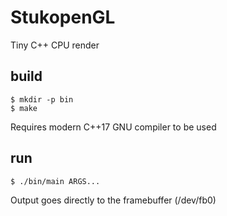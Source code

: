 # StukopenGL
Tiny C++ CPU render

## build
```console
$ mkdir -p bin
$ make
```
Requires modern C++17 GNU compiler to be used

## run
```console
$ ./bin/main ARGS...
```
Output goes directly to the framebuffer (/dev/fb0) 
